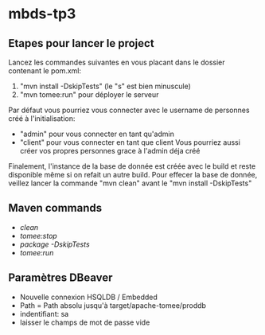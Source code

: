 # mbds-tp3

## Etapes pour lancer le project
Lancez les commandes suivantes en vous placant dans le dossier contenant le pom.xml:
1) "mvn install -DskipTests" (le "s" est bien minuscule)
2) "mvn tomee:run" pour déployer le serveur

Par défaut vous pourriez vous connecter avec le username de personnes créé à l'initialisation:
- "admin" pour vous connecter en tant qu'admin
- "client" pour vous connecter en tant que client
Vous pourriez aussi créer vos propres personnes grace à l'admin déja créé

Finalement, l'instance de la base de donnée est créée avec le build et reste
disponible même si on refait un autre build.
Pour effecer la base de donnée, veillez lancer la commande "mvn clean"
avant le "mvn install -DskipTests"

## Maven commands
- *clean*
- *tomee:stop*
- *package -DskipTests*
- *tomee:run*<br/>

## Paramètres DBeaver
- Nouvelle connexion HSQLDB / Embedded
- Path = Path absolu jusqu'à target/apache-tomee/proddb
- indentifiant: sa
- laisser le champs de mot de passe vide